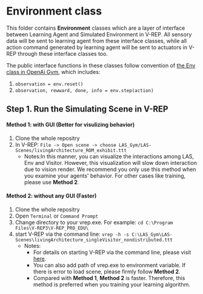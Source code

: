 # Environment class
This folder contains **Environment** classes which are a layer of interface between Learning Agent and Simulated Environment in V-REP. All sensory data will be sent to learning agent from these interface classes, while all action command generated by learning agent will be sent to actuators in V-REP through these interface classes too.

The public interface functions in these classes follow convention of [the Env class in OpenAi Gym](https://gym.openai.com/docs/), which includes:

  1. `observation = env.reset()`
  2. `observation, rewward, done, info = env.step(action)`

## Step 1. Run the Simulating Scene in V-REP
#### Method 1: with GUI (Better for visulizing behavior) ####
1. Clone the whole repositry
2. In V-REP: `File -> Open scene -> choose LAS_Gym/LAS-Scenes/livingArchitecture_ROM_exhibit.ttt `
   * Notes:In this manner, you can visualize the interactions among LAS, Env and Visitor. However, this visualization will slow down interaction due to vision render. We recommend you only use this method when you examine your agents' behavior. For other cases like training, please use **Method 2**. 

#### Method 2: without any GUI (Faster) ####
1. Clone the whole repositry
2. Open `Terminal` or `Command Prompt`
3. Change directory to your vrep.exe. For example: `cd C:\Program Files\V-REP3\V-REP_PRO_EDU\`
4. start V-REP via the command line: `vrep -h -s C:\LAS_Gym\LAS-Scenes\livingArchitecture_singleVisitor_nondistributed.ttt`
   * Notes:
      * For details on starting V-REP via the command line, please visit [here](http://www.coppeliarobotics.com/helpFiles/en/commandLine.htm).
      * You can also add path of vrep.exe to environment variable. If there is error to load scene, please firmly follow **Method 2**.
      * Compared with **Method 1**, **Method 2** is faster. Therefore, this method is preferred when you training your learning algorithm.

